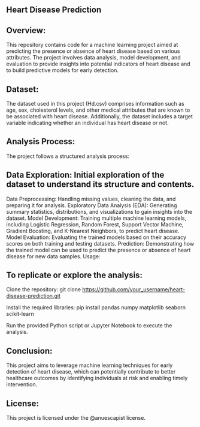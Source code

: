 ## Heart Disease Prediction

## Overview:
This repository contains code for a machine learning project aimed at predicting the presence or absence of heart disease based on various attributes. The project involves data analysis, model development, and evaluation to provide insights into potential indicators of heart disease and to build predictive models for early detection.

## Dataset:
The dataset used in this project (Hd.csv) comprises information such as age, sex, cholesterol levels, and other medical attributes that are known to be associated with heart disease. Additionally, the dataset includes a target variable indicating whether an individual has heart disease or not.

## Analysis Process:
The project follows a structured analysis process:

## Data Exploration: Initial exploration of the dataset to understand its structure and contents.
Data Preprocessing: Handling missing values, cleaning the data, and preparing it for analysis.
Exploratory Data Analysis (EDA): Generating summary statistics, distributions, and visualizations to gain insights into the dataset.
Model Development: Training multiple machine learning models, including Logistic Regression, Random Forest, Support Vector Machine, Gradient Boosting, and K-Nearest Neighbors, to predict heart disease.
Model Evaluation: Evaluating the trained models based on their accuracy scores on both training and testing datasets.
Prediction: Demonstrating how the trained model can be used to predict the presence or absence of heart disease for new data samples.
Usage:
## To replicate or explore the analysis:

Clone the repository: git clone https://github.com/your_username/heart-disease-prediction.git

Install the required libraries: pip install pandas numpy matplotlib seaborn scikit-learn

Run the provided Python script or Jupyter Notebook to execute the analysis.
## Conclusion:
This project aims to leverage machine learning techniques for early detection of heart disease, which can potentially contribute to better healthcare outcomes by identifying individuals at risk and enabling timely intervention.

## License:
This project is licensed under the @anuescapist license.
